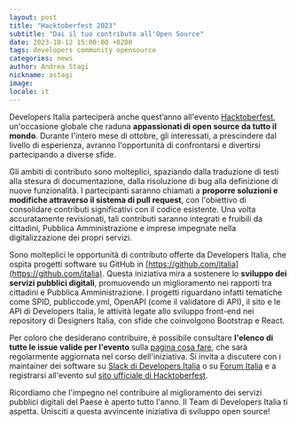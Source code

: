 ```yaml
---
layout: post
title: "Hacktoberfest 2023"
subtitle: "Dai il tuo contributo all'Open Source"
date: 2023-10-12 15:00:00 +0200
tags: developers community opensource
categories: news
author: Andrea Stagi
nickname: astagi
image:
locale: it
---
```

Developers Italia parteciperà anche quest’anno all'evento [Hacktoberfest](https://hacktoberfest.com/), un'occasione globale che raduna **appassionati di open source da tutto il mondo**. Durante l'intero mese di ottobre, gli interessati, a prescindere dal livello di esperienza, avranno l'opportunità di confrontarsi e divertirsi partecipando a diverse sfide.

Gli ambiti di contributo sono molteplici, spaziando dalla traduzione di testi alla stesura di documentazione, dalla risoluzione di bug alla definizione di nuove funzionalità. I partecipanti saranno chiamati a **proporre soluzioni e modifiche attraverso il sistema di pull request**, con l'obiettivo di consolidare contributi significativi con il codice esistente. Una volta accuratamente revisionati, tali contributi saranno integrati e fruibili da cittadini, Pubblica Amministrazione e imprese impegnate nella digitalizzazione dei propri servizi.

Sono molteplici le opportunità di contributo offerte da Developers Italia, che ospita progetti software su GitHub in [https://github.com/italia](https://github.com/italia). Questa iniziativa mira a sostenere lo **sviluppo dei servizi pubblici digitali**, promuovendo un miglioramento nei rapporti tra cittadini e Pubblica Amministrazione. I progetti riguardano infatti tematiche come SPID, publiccode.yml, OpenAPI (come il validatore di API), il sito e le API di Developers Italia, le attività legate allo sviluppo front-end nei repository di Designers Italia, con sfide che coinvolgono Bootstrap e React.

Per coloro che desiderano contribuire, è possibile consultare **l'elenco di tutte le issue valide per l'evento** sulla [pagina cosa fare](https://developers.italia.it/it/cosa-fare?type=Hacktoberfest), che sarà regolarmente aggiornata nel corso dell'iniziativa. Si invita a discutere con i maintainer dei software su [Slack di Developers Italia](https://slack.developers.italia.it/) o su [Forum Italia](https://forum.italia.it/) e a registrarsi all'evento sul [sito ufficiale di Hacktoberfest](https://hacktoberfest.com/).

Ricordiamo che l'impegno nel contribuire al miglioramento dei servizi pubblici digitali del Paese è aperto tutto l'anno. Il Team di Developers Italia ti aspetta. Unisciti a questa avvincente iniziativa di sviluppo open source!
